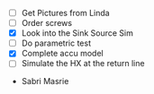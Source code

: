 - [ ] Get Pictures from Linda
- [ ] Order screws
- [x] Look into the Sink Source Sim
- [ ] Do parametric test
- [x] Complete accu model
- [ ] Simulate the HX at the return line
- Sabri Masrie